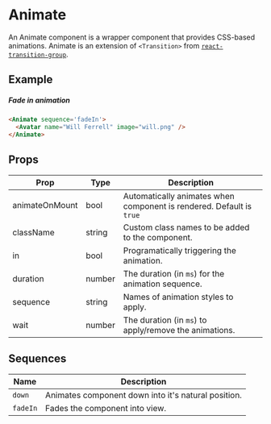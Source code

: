 # Animate

An Animate component is a wrapper component that provides CSS-based animations. Animate is an extension of `<Transition>` from [`react-transition-group`](https://github.com/reactjs/react-transition-group/).


## Example

##### Fade in animation

```html
<Animate sequence='fadeIn'>
  <Avatar name="Will Ferrell" image="will.png" />
</Animate>
```


## Props

| Prop | Type | Description |
| --- | --- | --- |
| animateOnMount | bool | Automatically animates when component is rendered. Default is `true` |
| className | string | Custom class names to be added to the component. |
| in | bool | Programatically triggering the animation. |
| duration | number | The duration (in `ms`) for the animation sequence. |
| sequence | string | Names of animation styles to apply. |
| wait | number | The duration (in `ms`) to apply/remove the animations. |


## Sequences

| Name | Description |
| --- | --- |
| `down` | Animates component down into it's natural position. |
| `fadeIn` | Fades the component into view. |
